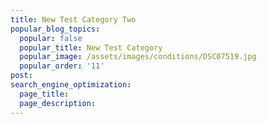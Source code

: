 ```yaml
---
title: New Test Category Two
popular_blog_topics:
  popular: false
  popular_title: New Test Category
  popular_image: /assets/images/conditions/DSC07519.jpg
  popular_order: '11'
post:
search_engine_optimization:
  page_title:
  page_description:
---
```



